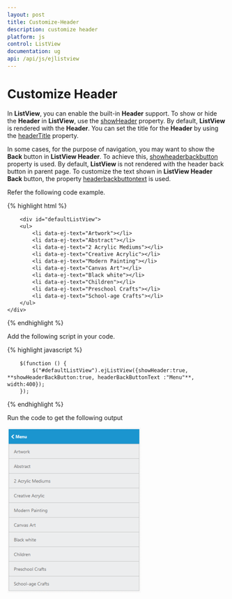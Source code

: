 ```yaml
---
layout: post
title: Customize-Header
description: customize header
platform: js
control: ListView
documentation: ug
api: /api/js/ejlistview
---
```


# Customize Header

In **ListView**, you can enable the built-in **Header** support. To show or hide the **Header** in **ListView**, use the [showHeader](https://help.syncfusion.com/api/js/ejlistview#members:showheader) property. By default, **ListView** is rendered with the **Header**. You can set the title for the **Header** by using the [headerTitle](https://help.syncfusion.com/api/js/ejlistview#members:headertitle) property.

In some cases, for the purpose of navigation, you may want to show the **Back** button in **ListView Header**. To achieve this, [showheaderbackbutton](https://help.syncfusion.com/api/js/ejlistview#members:showheaderbackbutton) property is used. By default, **ListView** is not rendered with the header back button in parent page. To customize the text shown in **ListView Header Back** button, the property [headerbackbuttontext](https://help.syncfusion.com/api/js/ejlistview#members:headerbackbuttontext) is used. 

Refer the following code example.



{% highlight html %}


        <div id="defaultListView">
        <ul>
            <li data-ej-text="Artwork"></li>
            <li data-ej-text="Abstract"></li>
            <li data-ej-text="2 Acrylic Mediums"></li>
            <li data-ej-text="Creative Acrylic"></li>
            <li data-ej-text="Modern Painting"></li>
            <li data-ej-text="Canvas Art"></li>
            <li data-ej-text="Black white"></li>
            <li data-ej-text="Children"></li>
            <li data-ej-text="Preschool Crafts"></li>
            <li data-ej-text="School-age Crafts"></li>
        </ul>
    </div>
    
{% endhighlight %}

Add the following script in your code.
    
{% highlight javascript %}
 
        $(function () {
            $("#defaultListView").ejListView({showHeader:true, **showHeaderBackButton:true, headerBackButtonText :"Menu"**, width:400});
        });

{% endhighlight %}



Run the code to get the following output

![](/js/ListView/Customize-Header_images/Customize-Header_img1.png) 


